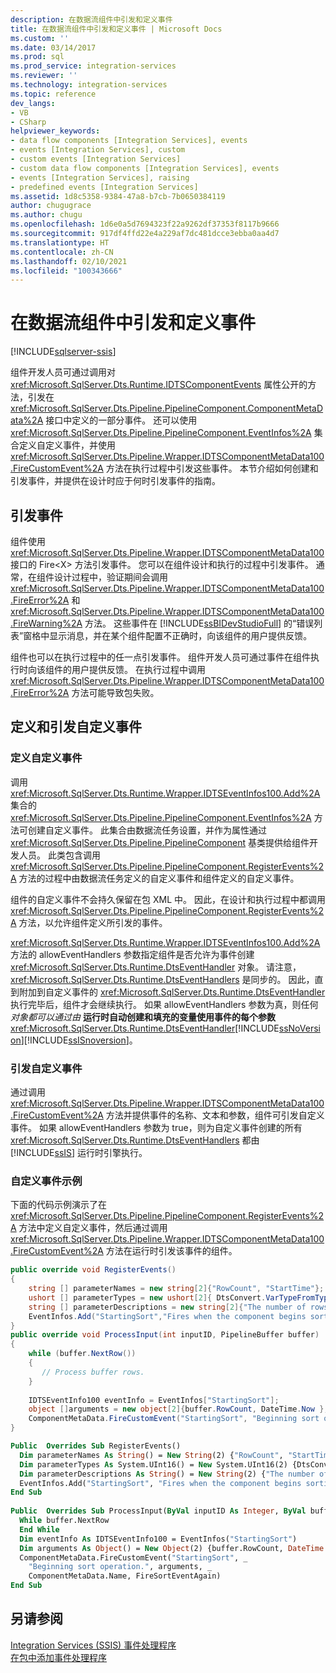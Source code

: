 ```yaml
---
description: 在数据流组件中引发和定义事件
title: 在数据流组件中引发和定义事件 | Microsoft Docs
ms.custom: ''
ms.date: 03/14/2017
ms.prod: sql
ms.prod_service: integration-services
ms.reviewer: ''
ms.technology: integration-services
ms.topic: reference
dev_langs:
- VB
- CSharp
helpviewer_keywords:
- data flow components [Integration Services], events
- events [Integration Services], custom
- custom events [Integration Services]
- custom data flow components [Integration Services], events
- events [Integration Services], raising
- predefined events [Integration Services]
ms.assetid: 1d8c5358-9384-47a8-b7cb-7b0650384119
author: chugugrace
ms.author: chugu
ms.openlocfilehash: 1d6e0a5d7694323f22a9262df37353f8117b9666
ms.sourcegitcommit: 917df4ffd22e4a229af7dc481dcce3ebba0aa4d7
ms.translationtype: HT
ms.contentlocale: zh-CN
ms.lasthandoff: 02/10/2021
ms.locfileid: "100343666"
---
```

# <a name="raising-and-defining-events-in-a-data-flow-component"></a>在数据流组件中引发和定义事件

[!INCLUDE[sqlserver-ssis](../../../includes/applies-to-version/sqlserver-ssis.md)]


  组件开发人员可通过调用对 <xref:Microsoft.SqlServer.Dts.Runtime.IDTSComponentEvents> 属性公开的方法，引发在 <xref:Microsoft.SqlServer.Dts.Pipeline.PipelineComponent.ComponentMetaData%2A> 接口中定义的一部分事件。 还可以使用 <xref:Microsoft.SqlServer.Dts.Pipeline.PipelineComponent.EventInfos%2A> 集合定义自定义事件，并使用 <xref:Microsoft.SqlServer.Dts.Pipeline.Wrapper.IDTSComponentMetaData100.FireCustomEvent%2A> 方法在执行过程中引发这些事件。 本节介绍如何创建和引发事件，并提供在设计时应于何时引发事件的指南。  
  
## <a name="raising-events"></a>引发事件  
 组件使用 <xref:Microsoft.SqlServer.Dts.Pipeline.Wrapper.IDTSComponentMetaData100> 接口的 Fire\<X> 方法引发事件。 您可以在组件设计和执行的过程中引发事件。 通常，在组件设计过程中，验证期间会调用 <xref:Microsoft.SqlServer.Dts.Pipeline.Wrapper.IDTSComponentMetaData100.FireError%2A> 和 <xref:Microsoft.SqlServer.Dts.Pipeline.Wrapper.IDTSComponentMetaData100.FireWarning%2A> 方法。 这些事件在 [!INCLUDE[ssBIDevStudioFull](../../../includes/ssbidevstudiofull-md.md)] 的“错误列表”窗格中显示消息，并在某个组件配置不正确时，向该组件的用户提供反馈。  
  
 组件也可以在执行过程中的任一点引发事件。 组件开发人员可通过事件在组件执行时向该组件的用户提供反馈。 在执行过程中调用 <xref:Microsoft.SqlServer.Dts.Pipeline.Wrapper.IDTSComponentMetaData100.FireError%2A> 方法可能导致包失败。  
  
## <a name="defining-and-raising-custom-events"></a>定义和引发自定义事件  
  
### <a name="defining-a-custom-event"></a>定义自定义事件  
 调用 <xref:Microsoft.SqlServer.Dts.Runtime.Wrapper.IDTSEventInfos100.Add%2A> 集合的 <xref:Microsoft.SqlServer.Dts.Pipeline.PipelineComponent.EventInfos%2A> 方法可创建自定义事件。 此集合由数据流任务设置，并作为属性通过 <xref:Microsoft.SqlServer.Dts.Pipeline.PipelineComponent> 基类提供给组件开发人员。 此类包含调用 <xref:Microsoft.SqlServer.Dts.Pipeline.PipelineComponent.RegisterEvents%2A> 方法的过程中由数据流任务定义的自定义事件和组件定义的自定义事件。  
  
 组件的自定义事件不会持久保留在包 XML 中。 因此，在设计和执行过程中都调用 <xref:Microsoft.SqlServer.Dts.Pipeline.PipelineComponent.RegisterEvents%2A> 方法，以允许组件定义所引发的事件。  
  
 <xref:Microsoft.SqlServer.Dts.Runtime.Wrapper.IDTSEventInfos100.Add%2A> 方法的 allowEventHandlers 参数指定组件是否允许为事件创建 <xref:Microsoft.SqlServer.Dts.Runtime.DtsEventHandler> 对象。 请注意，<xref:Microsoft.SqlServer.Dts.Runtime.DtsEventHandlers> 是同步的。 因此，直到附加到自定义事件的 <xref:Microsoft.SqlServer.Dts.Runtime.DtsEventHandler> 执行完毕后，组件才会继续执行。 如果 allowEventHandlers 参数为真，则任何 *对象都可以通过由*  **运行时自动创建和填充的变量使用事件的每个参数**<xref:Microsoft.SqlServer.Dts.Runtime.DtsEventHandler>[!INCLUDE[ssNoVersion](../../../includes/ssnoversion-md.md)][!INCLUDE[ssISnoversion](../../../includes/ssisnoversion-md.md)]。  
  
### <a name="raising-a-custom-event"></a>引发自定义事件  
 通过调用 <xref:Microsoft.SqlServer.Dts.Pipeline.Wrapper.IDTSComponentMetaData100.FireCustomEvent%2A> 方法并提供事件的名称、文本和参数，组件可引发自定义事件。 如果 allowEventHandlers 参数为 true，则为自定义事件创建的所有 <xref:Microsoft.SqlServer.Dts.Runtime.DtsEventHandlers> 都由 [!INCLUDE[ssIS](../../../includes/ssis-md.md)] 运行时引擎执行。  
  
### <a name="custom-event-sample"></a>自定义事件示例  
 下面的代码示例演示了在 <xref:Microsoft.SqlServer.Dts.Pipeline.PipelineComponent.RegisterEvents%2A> 方法中定义自定义事件，然后通过调用 <xref:Microsoft.SqlServer.Dts.Pipeline.Wrapper.IDTSComponentMetaData100.FireCustomEvent%2A> 方法在运行时引发该事件的组件。  
  
```csharp  
public override void RegisterEvents()  
{  
    string [] parameterNames = new string[2]{"RowCount", "StartTime"};  
    ushort [] parameterTypes = new ushort[2]{ DtsConvert.VarTypeFromTypeCode(TypeCode.Int32), DtsConvert.VarTypeFromTypeCode(TypeCode.DateTime)};  
    string [] parameterDescriptions = new string[2]{"The number of rows to sort.", "The start time of the Sort operation."};  
    EventInfos.Add("StartingSort","Fires when the component begins sorting the rows.",false,ref parameterNames, ref parameterTypes, ref parameterDescriptions);  
}  
public override void ProcessInput(int inputID, PipelineBuffer buffer)  
{  
    while (buffer.NextRow())  
    {  
       // Process buffer rows.  
    }  
  
    IDTSEventInfo100 eventInfo = EventInfos["StartingSort"];  
    object []arguments = new object[2]{buffer.RowCount, DateTime.Now };  
    ComponentMetaData.FireCustomEvent("StartingSort", "Beginning sort operation.", ref arguments, ComponentMetaData.Name, ref FireSortEventAgain);  
}  
```  
  
```vb  
Public  Overrides Sub RegisterEvents()   
  Dim parameterNames As String() = New String(2) {"RowCount", "StartTime"}   
  Dim parameterTypes As System.UInt16() = New System.UInt16(2) {DtsConvert.VarTypeFromTypeCode(TypeCode.Int32), DtsConvert.VarTypeFromTypeCode(TypeCode.DateTime)}   
  Dim parameterDescriptions As String() = New String(2) {"The number of rows to sort.", "The start time of the Sort operation."}   
  EventInfos.Add("StartingSort", "Fires when the component begins sorting the rows.", False, parameterNames, parameterTypes, parameterDescriptions)   
End Sub   
  
Public  Overrides Sub ProcessInput(ByVal inputID As Integer, ByVal buffer As PipelineBuffer)   
  While buffer.NextRow   
  End While   
  Dim eventInfo As IDTSEventInfo100 = EventInfos("StartingSort")   
  Dim arguments As Object() = New Object(2) {buffer.RowCount, DateTime.Now}   
  ComponentMetaData.FireCustomEvent("StartingSort", _  
    "Beginning sort operation.", arguments, _  
    ComponentMetaData.Name, FireSortEventAgain)   
End Sub  
```  

## <a name="see-also"></a>另请参阅  
 [Integration Services (SSIS) 事件处理程序](../../../integration-services/integration-services-ssis-event-handlers.md)   
 [在包中添加事件处理程序](../../integration-services-ssis-event-handlers.md)  
  
